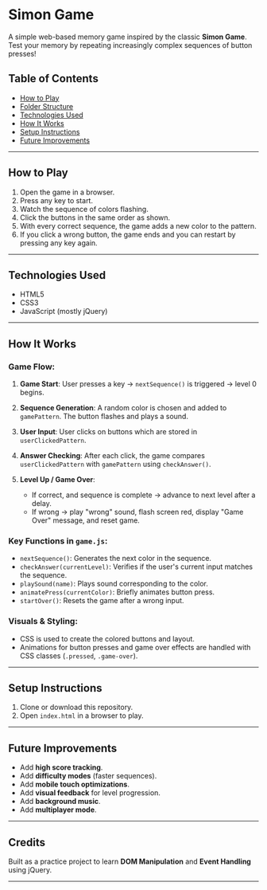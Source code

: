 # Simon Game

A simple web-based memory game inspired by the classic **Simon Game**. Test your memory by repeating increasingly complex sequences of button presses!

## Table of Contents

* [How to Play](#how-to-play)
* [Folder Structure](#folder-structure)
* [Technologies Used](#technologies-used)
* [How It Works](#how-it-works)
* [Setup Instructions](#setup-instructions)
* [Future Improvements](#future-improvements)

---

## How to Play

1. Open the game in a browser.
2. Press any key to start.
3. Watch the sequence of colors flashing.
4. Click the buttons in the same order as shown.
5. With every correct sequence, the game adds a new color to the pattern.
6. If you click a wrong button, the game ends and you can restart by pressing any key again.


---

## Technologies Used

* HTML5
* CSS3
* JavaScript (mostly jQuery)

---

## How It Works

### Game Flow:

1. **Game Start**: User presses a key → `nextSequence()` is triggered → level 0 begins.
2. **Sequence Generation**: A random color is chosen and added to `gamePattern`. The button flashes and plays a sound.
3. **User Input**: User clicks on buttons which are stored in `userClickedPattern`.
4. **Answer Checking**: After each click, the game compares `userClickedPattern` with `gamePattern` using `checkAnswer()`.
5. **Level Up / Game Over**:

   * If correct, and sequence is complete → advance to next level after a delay.
   * If wrong → play "wrong" sound, flash screen red, display "Game Over" message, and reset game.

### Key Functions in `game.js`:

* `nextSequence()`: Generates the next color in the sequence.
* `checkAnswer(currentLevel)`: Verifies if the user's current input matches the sequence.
* `playSound(name)`: Plays sound corresponding to the color.
* `animatePress(currentColor)`: Briefly animates button press.
* `startOver()`: Resets the game after a wrong input.

### Visuals & Styling:

* CSS is used to create the colored buttons and layout.
* Animations for button presses and game over effects are handled with CSS classes (`.pressed`, `.game-over`).

---

## Setup Instructions

1. Clone or download this repository.
2. Open `index.html` in a browser to play.

---

## Future Improvements

* Add **high score tracking**.
* Add **difficulty modes** (faster sequences).
* Add **mobile touch optimizations**.
* Add **visual feedback** for level progression.
* Add **background music**.
* Add **multiplayer mode**.

---

## Credits

Built as a practice project to learn **DOM Manipulation** and **Event Handling** using jQuery.

---
